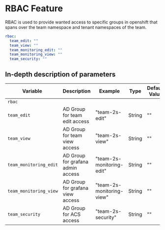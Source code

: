 # RBAC Feature

RBAC is used to provide wanted access to specific groups in openshift that spans over the team namespace and tenant namespaces of the team. 

```yaml
rbac:  
  team_edit: ""
  team_view: ""
  team_monitoring_edit: ""
  team_monitoring_view: ""
  team_security: ""
```

## In-depth description of parameters

| <div style="width:160px">**Variable**</div>               | **Description**                                                                                                     | **Example**                                | **Type**                  | **Default Value**  |
|---------------------------|---------------------------------------------------------------------------------------------------------------------|--------------------------------------------|---------------------------|------------|
| `rbac`              |                                                                                                                     |                                            |                           |
| `team_edit`                       | AD Group for team edit access                                 | "team-2s-edit"                     | String                          | "" |
| `team_view`                       | AD Group for team view access                                 | "team-2s-view"                     | String                          | "" |
| `team_monitoring_edit`            | AD Group for grafana admin access                             | "team-2s-monitoring-edit"          | String                          | "" |
| `team_monitoring_view`            | AD Group for grafana view access                              | "team-2s-monitoring-view"          | String                          | "" |
| `team_security`                   | AD Group for ACS access                                       | "team-2s-security"                 | String                          | "" |
